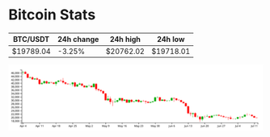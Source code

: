 # Bitcoin Stats

BTC/USDT|24h change|24h high|24h low|
|---|---|---|---|
|$19789.04|-3.25%|$20762.02|$19718.01|

<img src="./chart.svg">
